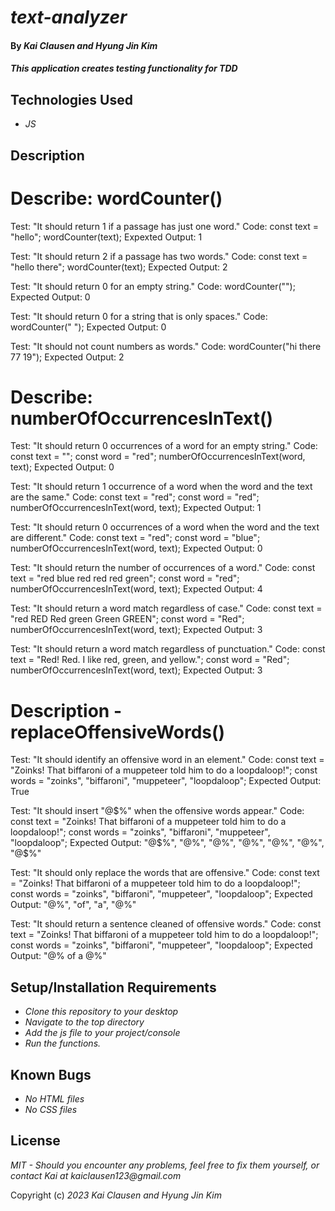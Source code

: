 # _text-analyzer_

#### By ***Kai Clausen and Hyung Jin Kim***

#### _This application creates testing functionality for TDD_

## Technologies Used

* _JS_

## Description

# Describe: wordCounter()

Test: "It should return 1 if a passage has just one word."
Code: 
const text = "hello";
wordCounter(text);
Expexted Output: 1

Test: "It should return 2 if a passage has two words."
Code: 
const text = "hello there";
wordCounter(text);
Expected Output: 2

Test: "It should return 0 for an empty string."
Code: wordCounter("");
Expected Output: 0

Test: "It should return 0 for a string that is only spaces."
Code: wordCounter("           ");
Expected Output: 0

Test: "It should not count numbers as words."
Code: wordCounter("hi there 77 19");
Expected Output: 2

# Describe: numberOfOccurrencesInText()

Test: "It should return 0 occurrences of a word for an empty string."
Code:
const text = "";
const word = "red";
numberOfOccurrencesInText(word, text);
Expected Output: 0

Test: "It should return 1 occurrence of a word when the word and the text are the same."
Code: 
const text = "red";
const word = "red";
numberOfOccurrencesInText(word, text);
Expected Output: 1

Test: "It should return 0 occurrences of a word when the word and the text are different."
Code:
const text = "red";
const word = "blue";
numberOfOccurrencesInText(word, text);
Expected Output: 0

Test: "It should return the number of occurrences of a word."
Code:
const text = "red blue red red red green";
const word = "red";
numberOfOccurrencesInText(word, text);
Expected Output: 4

Test: "It should return a word match regardless of case."
Code:
const text = "red RED Red green Green GREEN";
const word = "Red";
numberOfOccurrencesInText(word, text);
Expected Output: 3

Test: "It should return a word match regardless of punctuation."
Code: 
const text = "Red! Red. I like red, green, and yellow.";
const word = "Red";
numberOfOccurrencesInText(word, text);
Expected Output: 3

# Description - replaceOffensiveWords()

Test: "It should identify an offensive word in an element."
Code: 
const text = "Zoinks! That biffaroni of a muppeteer told him to do a loopdaloop!";
const words = "zoinks", "biffaroni", "muppeteer", "loopdaloop";
Expected Output: True

Test: "It should insert "@$%" when the offensive words appear."
Code: 
const text = "Zoinks! That biffaroni of a muppeteer told him to do a loopdaloop!";
const words = "zoinks", "biffaroni", "muppeteer", "loopdaloop";
Expected Output: "@$%", "@$%", "@$%", "@$%", "@$%", "@$%", "@$%", "@$%", "@$%", "@$%", "@$%", "@$%"

Test: "It should only replace the words that are offensive."
Code: 
const text = "Zoinks! That biffaroni of a muppeteer told him to do a loopdaloop!";
const words = "zoinks", "biffaroni", "muppeteer", "loopdaloop";
Expected Output: "@$%", "That", "@$%", "of", "a", "@$%", "told", "him", "to", "do", "a", "@$%"

Test: "It should return a sentence cleaned of offensive words."
Code: 
const text = "Zoinks! That biffaroni of a muppeteer told him to do a loopdaloop!";
const words = "zoinks", "biffaroni", "muppeteer", "loopdaloop";
Expected Output: "@$% That @$% of a @$% told him to do a @$%"

## Setup/Installation Requirements

* _Clone this repository to your desktop_
* _Navigate to the top directory_
* _Add the js file to your project/console_
* _Run the functions._

## Known Bugs

* _No HTML files_
* _No CSS files_

## License

_MIT - Should you encounter any problems, feel free to fix them yourself, or contact Kai at kaiclausen123@gmail.com_

Copyright (c) _2023_ _Kai Clausen and Hyung Jin Kim_